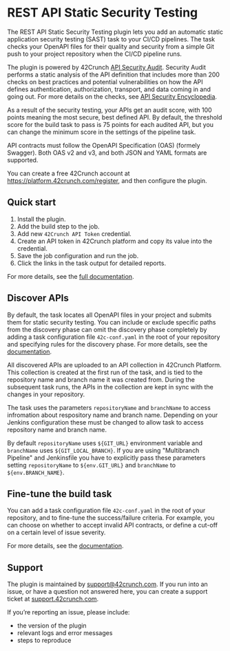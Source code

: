 # REST API Static Security Testing

The REST API Static Security Testing plugin lets you add an automatic static application security testing (SAST) task to your CI/CD pipelines. The task checks your OpenAPI files for their quality and security from a simple Git push to your project repository when the CI/CD pipeline runs.

The plugin is powered by 42Crunch [API Security Audit](https://docs.42crunch.com/latest/content/concepts/api_contract_security_audit.htm). Security Audit performs a static analysis of the API definition that includes more than 200 checks on best practices and potential vulnerabilities on how the API defines authentication, authorization, transport, and data coming in and going out. For more details on the checks, see [API Security Encyclopedia](https://apisecurity.io/encyclopedia/content/api-security-encyclopedia.htm).

As a result of the security testing, your APIs get an audit score, with 100 points meaning the most secure, best defined API. By default, the threshold score for the build task to pass is 75 points for each audited API, but you can change the minimum score in the settings of the pipeline task.

API contracts must follow the OpenAPI Specification (OAS) (formely Swagger). Both OAS v2 and v3, and both JSON and YAML formats are supported.

You can create a free 42Crunch account at https://platform.42crunch.com/register, and then configure the plugin.

## Quick start

1. Install the plugin.
2. Add the build step to the job.
3. Add new `42Crunch API Token` credential.
4. Create an API token in 42Crunch platform and copy its value into the credential.
5. Save the job configuration and run the job.
6. Click the links in the task output for detailed reports.

For more details, see the [full documentation](https://docs.42crunch.com/latest/content/tasks/integrate_jenkins.htm).

## Discover APIs

By default, the task locates all OpenAPI files in your project and submits them for static security testing. You can include or exclude specific paths from the discovery phase can omit the discovery phase completely by adding a task configuration file `42c-conf.yaml` in the root of your repository and specifying rules for the discovery phase. For more details, see the [documentation](https://docs.42crunch.com/latest/content/tasks/integrate_jenkins.htm).

All discovered APIs are uploaded to an API collection in 42Crunch Platform. This collection is created at the
first run of the task, and is tied to the repository name and branch name it was created from.
During the subsequent task runs, the APIs in the collection are kept in sync with the changes in your repository.

The task uses the parameters `repositoryName` and `branchName` to access infromation about respository name and branch name.
Depending on your Jenkins configuration these must be changed to allow task to access repository name and branch name.

By default `repositoryName` uses `${GIT_URL}` environment variable and `branchName` uses `${GIT_LOCAL_BRANCH}`.
If you are using "Multibranch Pipeline" and Jenkinsfile you have to explicitly pass these parameters setting `repositoryName` to `${env.GIT_URL}` and `branchName` to `${env.BRANCH_NAME}`.

## Fine-tune the build task

You can add a task configuration file `42c-conf.yaml` in the root of your repository, and to fine-tune the success/failure criteria. For example, you can choose on whether to accept invalid API contracts, or define a cut-off on a certain level of issue severity.

For more details, see the [documentation](https://docs.42crunch.com/latest/content/tasks/integrate_jenkins.htm).

## Support

The plugin is maintained by support@42crunch.com. If you run into an issue, or have a question not answered here, you can create a support ticket at [support.42crunch.com](https://support.42crunch.com/).

If you’re reporting an issue, please include:

- the version of the plugin
- relevant logs and error messages
- steps to reproduce
